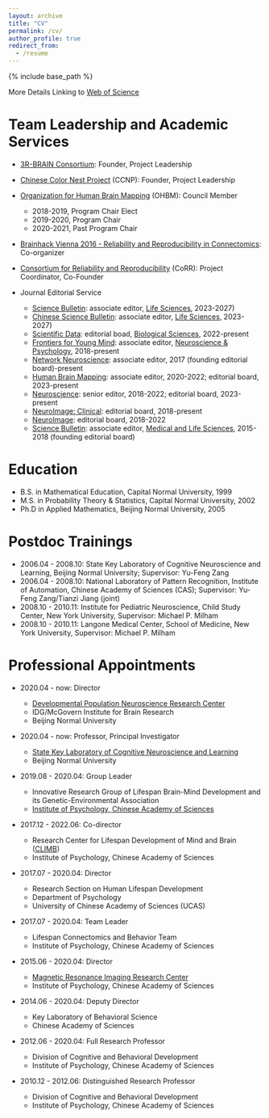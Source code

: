 ```yaml
---
layout: archive
title: "CV"
permalink: /cv/
author_profile: true
redirect_from:
  - /resume
---
```


{% include base_path %}

More Details Linking to [Web of Science](https://www.webofscience.com/wos/author/record/878715)

Team Leadership and Academic Services 
======
* [3R-BRAIN Consortium](https://github.com/zuoxinian/3R-BRAIN): Founder, Project Leadership

* [Chinese Color Nest Project](https://github.com/zuoxinian/CCNP) (CCNP): Founder, Project Leadership
 
* [Organization for Human Brain Mapping](https://www.humanbrainmapping.org) (OHBM): Council Member
  * 2018-2019, Program Chair Elect
  * 2019-2020, Program Chair 
  * 2020-2021, Past Program Chair

* [Brainhack Vienna 2016 - Reliability and Reproducibility in Connectomics](https://brainhack.org/vienna): Co-organizer

* [Consortium for Reliability and Reproducibility](http://fcon_1000.projects.nitrc.org/indi/CoRR/html) (CoRR): Project Coordinator, Co-Founder <!-- ; [Consortium Data Descriptor](https://www.nature.com/articles/sdata201449); [Consortium Hardcore Paper](https://journals.plos.org/ploscompbiol/article?id=10.1371/journal.pcbi.1009279); [Human MRI Reproducibility](https://www.nature.com/collections/yglmshrkbg); [Reliablity and Reproducibility for Functional Connectomics](https://www.frontiersin.org/research-topics/5137/reliability-and-reproducibility-in-functional-connectomics) -->

* Journal Editorial Service
  * [Science Bulletin](https://www.sciengine.com/SB/home): associate editor, [Life Sciences](https://mc03.manuscriptcentral.com/csb), 2023-2027)
  * [Chinese Science Bulletin](https://www.sciengine.com/CSB/home): associate editor, [Life Sciences](https://www.scicloudcenter.com/TB/login/index), 2023-2027)
  * [Scientific Data](https://www.nature.com/sdata): editorial boad, [Biological Sciences](https://www.nature.com/sdata/editorial-board#Biological-Sciences), 2022-present 
  * [Frontiers for Young Mind](https://kids.frontiersin.org): associate editor, [Neuroscience & Psychology](https://kids.frontiersin.org/specialties/neuroscience), 2018-present
  * [Network Neuroscience](https://www.mitpressjournals.org/journals/netn/editorial): associate editor, 2017 (founding editorial board)-present
  * [Human Brain Mapping](https://onlinelibrary.wiley.com/journal/10970193): associate editor, 2020-2022; editorial board, 2023-present
  * [Neuroscience](https://www.editorialmanager.com/nsc/default.aspx): senior editor, 2018-2022; editorial board, 2023-present
  * [NeuroImage: Clinical](https://www.sciencedirect.com/journal/neuroimage-clinical/about/editorial-board): editorial board, 2018-present
  * [NeuroImage](https://www.sciencedirect.com/journal/neuroimage/about/editorial-board): editorial board, 2018-2022
  * [Science Bulletin](https://www.sciencedirect.com/journal/science-bulletin): associate editor, [Medical and Life Sciences](https://mc03.manuscriptcentral.com/csb), 2015-2018 (founding editorial board) 

Education
======
* B.S. in Mathematical Education, Capital Normal University, 1999
* M.S. in Probability Theory & Statistics, Capital Normal University, 2002
* Ph.D in Applied Mathematics, Beijing Normal University, 2005

Postdoc Trainings
======
* 2006.04 - 2008.10: State Key Laboratory of Cognitive Neuroscience and Learning, Beijing Normal University; Supervisor: Yu-Feng Zang
* 2006.04 - 2008.10: National Laboratory of Pattern Recognition, Institute of Automation, Chinese Academy of Sciences (CAS); Supervisor: Yu-Feng Zang/Tianzi Jiang (joint)
* 2008.10 - 2010.11: Institute for Pediatric Neuroscience, Child Study Center, New York University, Supervisor: Michael P. Milham
* 2008.10 - 2010.11: Langone Medical Center, School of Medicine, New York University, Supervisor: Michael P. Milham

Professional Appointments
======
* 2020.04 - now: Director
  * [Developmental Population Neuroscience Research Center](http://deepneuro.bnu.edu.cn)
  * IDG/McGovern Institute for Brain Research
  * Beijing Normal University

* 2020.04 - now: Professor, Principal Investigator
  * [State Key Laboratory of Cognitive Neuroscience and Learning](https://brain.bnu.edu.cn/English/index.htm)
  * Beijing Normal University

* 2019.08 - 2020.04: Group Leader
  * Innovative Research Group of Lifespan Brain-Mind Development and its Genetic-Environmental Association
  * [Institute of Psychology, Chinese Academy of Sciences](http://english.psych.cas.cn)
  
* 2017.12 - 2022.06: Co-director
  * Research Center for Lifespan Development of Mind and Brain ([CLIMB](https://climbgroup.org))
  * Institute of Psychology, Chinese Academy of Sciences

* 2017.07 - 2020.04: Director
  * Research Section on Human Lifespan Development
  * Department of Psychology
  * University of Chinese Academy of Sciences (UCAS) 
  
* 2017.07 - 2020.04: Team Leader
  * Lifespan Connectomics and Behavior Team
  * Institute of Psychology, Chinese Academy of Sciences

* 2015.06 - 2020.04: Director
  * [Magnetic Resonance Imaging Research Center](http://mrirc.psych.ac.cn)
  * Institute of Psychology, Chinese Academy of Sciences
  
* 2014.06 - 2020.04: Deputy Director
  * Key Laboratory of Behavioral Science
  * Chinese Academy of Sciences
  
* 2012.06 - 2020.04: Full Research Professor
  * Division of Cognitive and Behavioral Development
  * Institute of Psychology, Chinese Academy of Sciences
  
* 2010.12 - 2012.06: Distinguished Research Professor
  * Division of Cognitive and Behavioral Development
  * Institute of Psychology, Chinese Academy of Sciences
